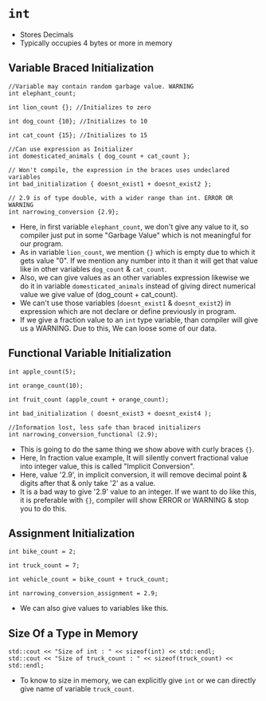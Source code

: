 # `int`

 * Stores Decimals
 * Typically occupies 4 bytes or more in memory

## Variable Braced Initialization

 ```
 //Variable may contain random garbage value. WARNING
 int elephant_count;
 
 int lion_count {}; //Initializes to zero

 int dog_count {10}; //Initializes to 10

 int cat_count {15}; //Initializes to 15

 //Can use expression as Initializer
 int domesticated_animals { dog_count + cat_count };

 // Won't compile, the expression in the braces uses undeclared variables
 int bad_initialization { doesnt_exist1 + doesnt_exist2 };

 // 2.9 is of type double, with a wider range than int. ERROR OR WARNING
 int narrowing_conversion {2.9};
 ```

 * Here, in first variable `elephant_count`, we don't give any value to it, so compiler just put in some "Garbage Value" which is not meaningful for our program.
 * As in variable `lion_count`, we mention `{}` which is empty due to which it gets value "0". If we mention any number into it than it will get that value like in other variables `dog_count` & `cat_count`.
 * Also, we can give values as an other variables expression likewise we do it in variable `domesticated_animals` instead of giving direct numerical value we give value of (dog_count + cat_count).
 * We can't use those variables (`doesnt_exist1` & `doesnt_exist2`) in expression which are not declare or define previously in program.
 * If we give a fraction value to an `int` type variable, than compiler will give us a WARNING. Due to this, We can loose some of our data.

## Functional Variable Initialization

 ```
 int apple_count(5);

 int orange_count(10);

 int fruit_count (apple_count + orange_count);

 int bad_initialization ( doesnt_exist3 + doesnt_exist4 );

 //Information lost, less safe than braced initializers
 int narrowing_conversion_functional (2.9);
 ```

 * This is going to do the same thing we show above with curly braces `{}`.
 * Here, In fraction value example, It will silently convert fractional value into integer value, this is called "Implicit Conversion".
 * Here, value '2.9', in implicit conversion, it will remove decimal point & digits after that & only take '2' as a value.
 * It is a bad way to give '2.9' value to an integer. If we want to do like this, it is preferable with `{}`, compiler will show ERROR or WARNING & stop you to do this.

## Assignment Initialization

 ```
 int bike_count = 2;

 int truck_count = 7;

 int vehicle_count = bike_count + truck_count;

 int narrowing_conversion_assignment = 2.9;
 ```

 * We can also give values to variables like this.

## Size Of a Type in Memory

 ```
 std::cout << "Size of int : " << sizeof(int) << std::endl;
 std::cout << "Size of truck_count : " << sizeof(truck_count) << std::endl;
 ```
 
 * To know to size in memory, we can explicitly give `int` or we can directly give name of variable `truck_count`.